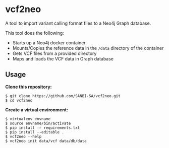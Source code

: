 # **vcf2neo**
A tool to import variant calling format files to a Neo4j Graph database.

This tool does the following:
    
   * Starts up a Neo4j docker container
   * Mounts/Copies the reference data in the `/data` directory of the container
   * Gets VCF files from a provided directory 
   * Maps and loads the VCF data in Graph database
    

## Usage

**Clone this repository:**

```
$ git clone https://github.com/SANBI-SA/vcf2neo.git
$ cd vcf2neo
```
**Create a virtual environment:**

```
$ virtualenv envname
$ source envname/bin/activate
$ pip install -r requirements.txt
$ pip install --editable .
$ vcf2neo --help
$ vcf2neo init data/vcf data/db/data
```
